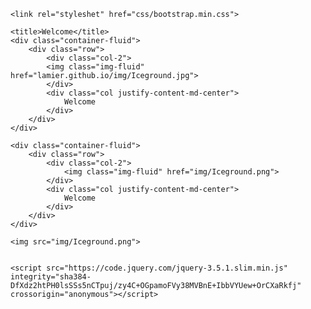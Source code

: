 <!DOCTYPE html>
<html>
<head>
	<meta charset="utf-8">
    <meta name="viewport" content="width=device-width, initial-scale=1, shrink-to-fit=no">

	
	<link rel="styleshet" href="css/bootstrap.min.css">

	<title>Welcome</title>
	<div class="container-fluid">
		<div class="row">
			<div class="col-2">
			<img class="img-fluid" href="lamier.github.io/img/Iceground.jpg">
			</div>
			<div class="col justify-content-md-center">
				Welcome
			</div>
		</div>
	</div>
</head>
<body>

	<div class="container-fluid">
		<div class="row">
			<div class="col-2">
				<img class="img-fluid" href="img/Iceground.png">
			</div>
			<div class="col justify-content-md-center">
				Welcome
			</div>
		</div>
	</div>

	<img src="img/Iceground.png">


	<script src="https://code.jquery.com/jquery-3.5.1.slim.min.js" integrity="sha384-DfXdz2htPH0lsSSs5nCTpuj/zy4C+OGpamoFVy38MVBnE+IbbVYUew+OrCXaRkfj" crossorigin="anonymous"></script>

</body>
</html>
